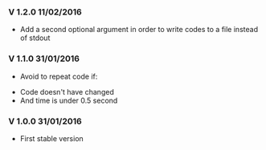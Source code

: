 ### V 1.2.0 11/02/2016
- Add a second optional argument in order to write codes to a file instead of stdout

### V 1.1.0 31/01/2016
- Avoid to repeat code if:
 * Code doesn't have changed
 * And time is under 0.5 second

### V 1.0.0 31/01/2016
- First stable version